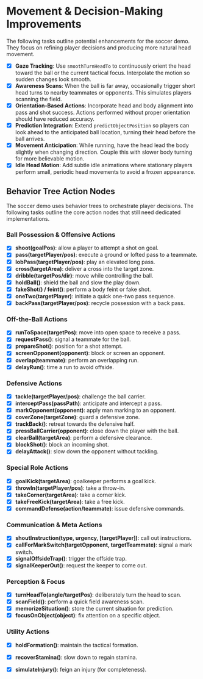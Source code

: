 # Movement & Decision-Making Improvements

The following tasks outline potential enhancements for the soccer demo.
They focus on refining player decisions and producing more natural head movement.

- [x] **Gaze Tracking**: Use `smoothTurnHeadTo` to continuously orient the head toward the ball or the current tactical focus. Interpolate the motion so sudden changes look smooth.
- [x] **Awareness Scans**: When the ball is far away, occasionally trigger short head turns to nearby teammates or opponents. This simulates players scanning the field.
- [x] **Orientation-Based Actions**: Incorporate head and body alignment into pass and shot success. Actions performed without proper orientation should have reduced accuracy.
- [x] **Prediction Integration**: Extend `predictObjectPosition` so players can look ahead to the anticipated ball location, turning their head before the ball arrives.
- [x] **Movement Anticipation**: While running, have the head lead the body slightly when changing direction. Couple this with slower body turning for more believable motion.
- [x] **Idle Head Motion**: Add subtle idle animations where stationary players perform small, periodic head movements to avoid a frozen appearance.

## Behavior Tree Action Nodes

The soccer demo uses behavior trees to orchestrate player decisions. The
following tasks outline the core action nodes that still need dedicated
implementations.

### Ball Possession & Offensive Actions
- [x] **shoot(goalPos)**: allow a player to attempt a shot on goal.
- [x] **pass(targetPlayer/pos)**: execute a ground or lofted pass to a teammate.
- [x] **lobPass(targetPlayer/pos)**: play an elevated long pass.
- [x] **cross(targetArea)**: deliver a cross into the target zone.
- [x] **dribble(targetPos/dir)**: move while controlling the ball.
- [x] **holdBall()**: shield the ball and slow the play down.
- [x] **fakeShot() / feint()**: perform a body feint or fake shot.
- [x] **oneTwo(targetPlayer)**: initiate a quick one-two pass sequence.
- [x] **backPass(targetPlayer/pos)**: recycle possession with a back pass.

### Off-the-Ball Actions
- [x] **runToSpace(targetPos)**: move into open space to receive a pass.
- [x] **requestPass()**: signal a teammate for the ball.
- [x] **prepareShot()**: position for a shot attempt.
- [x] **screenOpponent(opponent)**: block or screen an opponent.
- [x] **overlap(teammate)**: perform an overlapping run.
- [x] **delayRun()**: time a run to avoid offside.

### Defensive Actions
- [x] **tackle(targetPlayer/pos)**: challenge the ball carrier.
- [x] **interceptPass(passPath)**: anticipate and intercept a pass.
- [x] **markOpponent(opponent)**: apply man marking to an opponent.
- [x] **coverZone(targetZone)**: guard a defensive zone.
- [x] **trackBack()**: retreat towards the defensive half.
- [x] **pressBallCarrier(opponent)**: close down the player with the ball.
- [x] **clearBall(targetArea)**: perform a defensive clearance.
- [x] **blockShot()**: block an incoming shot.
- [x] **delayAttack()**: slow down the opponent without tackling.

### Special Role Actions
- [x] **goalKick(targetArea)**: goalkeeper performs a goal kick.
- [x] **throwIn(targetPlayer/pos)**: take a throw-in.
- [x] **takeCorner(targetArea)**: take a corner kick.
- [x] **takeFreeKick(targetArea)**: take a free kick.
- [x] **commandDefense(action/teammate)**: issue defensive commands.

### Communication & Meta Actions
- [x] **shoutInstruction(type, urgency, [targetPlayer])**: call out instructions.
- [x] **callForMarkSwitch(targetOpponent, targetTeammate)**: signal a mark switch.
- [x] **signalOffsideTrap()**: trigger the offside trap.
- [x] **signalKeeperOut()**: request the keeper to come out.

### Perception & Focus
- [x] **turnHeadTo(angle/targetPos)**: deliberately turn the head to scan.
- [x] **scanField()**: perform a quick field awareness scan.
- [x] **memorizeSituation()**: store the current situation for prediction.
- [x] **focusOnObject(object)**: fix attention on a specific object.

### Utility Actions
- [x] **holdFormation()**: maintain the tactical formation.
- [x] **recoverStamina()**: slow down to regain stamina.
- [x] **simulateInjury()**: feign an injury (for completeness).

